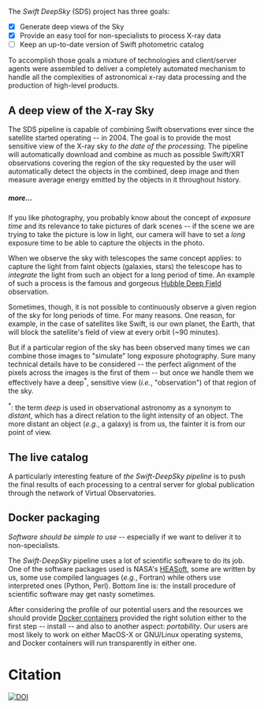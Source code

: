 
The _Swift DeepSky_ (SDS) project has three goals:
- [x] Generate deep views of the Sky
- [x] Provide an easy tool for non-specialists to process X-ray data
- [ ] Keep an up-to-date version of Swift photometric catalog

To accomplish those goals a mixture of technologies and client/server agents
were assembled to deliver a completely automated mechanism to handle all the
complexities of astronomical x-ray data processing and the production of
high-level products.

## A deep view of the X-ray Sky
The SDS pipeline is capable of combining Swift observations ever since the
satellite started operating -- in 2004.
The goal is to provide the most sensitive view of the X-ray sky _to the date
of the processing_.
The pipeline will automatically download and combine as much as
possible Swift/XRT observations covering the region of the sky requested by the
user will automatically detect the objects in the combined, deep image and
then measure average energy emitted by the objects in it throughout history.

##### more...
If you like photography, you probably know about the concept of _exposure time_
and its relevance to take pictures of dark scenes -- if the scene we are trying
to take the picture is low in light, our camera will have to set a _long_
exposure time to be able to capture the objects in the photo.

When we observe the sky with telescopes the same concept applies: to capture the
light from faint objects (galaxies, stars) the telescope has to _integrate_ the
light from such an object for a long period of time.
An example of such a process is the famous and gorgeous [Hubble Deep Field] observation.

Sometimes, though, it is not possible to continuously observe a given region of
the sky for long periods of time.
For many reasons.
One reason, for example, in the case of satellites like Swift, is our own planet,
the Earth, that will block the satellite's field of view at every orbit (~90 minutes).

But if a particular region of the sky has been observed many times we can
combine those images to "simulate" long exposure photography.
Sure many technical details have to be considered -- the perfect alignment of the
pixels across the images is the first of them -- but once we handle them we effectively
have a deep<sup>*</sup>, sensitive view (_i.e._, "observation") of that region of the sky.

<sup>*</sup>: the term _deep_ is used in observational astronomy as a synonym to
_distant_, which has a direct relation to the light intensity of an object.
The more distant an object (_e.g._, a galaxy) is from us, the fainter it is from
our point of view.

[hubble deep field]: https://en.wikipedia.org/wiki/Hubble_Deep_Field


## The live catalog
A particularly interesting feature of _the Swift-DeepSky pipeline_ is to push
the final results of each processing to a central server for global publication
through the network of Virtual Observatories.


## Docker packaging
_Software should be simple to use_ -- especially if we want to deliver it to non-specialists.

The _Swift-DeepSky_ pipeline uses a lot of scientific software to do its job.
One of the software packages used is NASA's [HEASoft], some are written by us,
some use compiled languages (_e.g._, Fortran) while others use interpreted ones
(Python, Perl).
Bottom line is: the install procedure of scientific software may get nasty sometimes.

After considering the profile of our potential users and the resources we should
provide [Docker containers] provided the right solution either to the first step
-- install -- and also to another aspect: _portability_.
Our users are most likely to work on either MacOS-X or GNU/Linux operating systems,
and Docker containers will run transparently in either one.

[dockerhub]: https://hub.docker.com/r/chbrandt/swift_deepsky/
[Swift]: https://en.wikipedia.org/wiki/Neil_Gehrels_Swift_Observatory
[XRT]: https://swift.gsfc.nasa.gov/about_swift/xrt_desc.html
[heasoft]: https://heasarc.gsfc.nasa.gov/docs/software/heasoft/
[Docker containers]: https://www.docker.com/

# Citation
[![DOI](https://zenodo.org/badge/DOI/10.5281/zenodo.1217670.svg)](https://doi.org/10.5281/zenodo.1217670)
